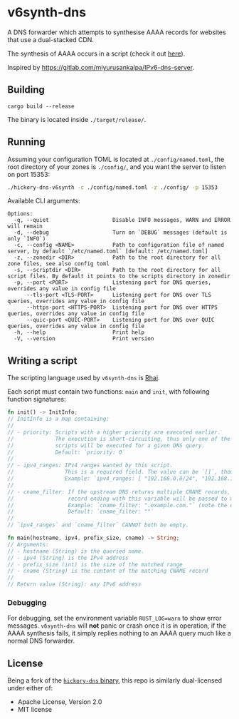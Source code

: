 # v6synth-dns

A DNS forwarder which attempts to synthesise AAAA records for websites that use a
dual-stacked CDN.

The synthesis of AAAA occurs in a script (check it out [here](./config/scripts)).

Inspired by https://gitlab.com/miyurusankalpa/IPv6-dns-server.

## Building

```
cargo build --release
```

The binary is located inside `./target/release/`.

## Running

Assuming your configuration TOML is located at `./config/named.toml`,
the root directory of your zones is `./config/`, and you want the server
to listen on port 15353:

```bash
./hickory-dns-v6synth -c ./config/named.toml -z ./config/ -p 15353
```

Available CLI arguments:

```
Options:
  -q, --quiet                    Disable INFO messages, WARN and ERROR will remain
  -d, --debug                    Turn on `DEBUG` messages (default is only `INFO`)
  -c, --config <NAME>            Path to configuration file of named server, by default `/etc/named.toml` [default: /etc/named.toml]
  -z, --zonedir <DIR>            Path to the root directory for all zone files, see also config toml
  -s, --scriptdir <DIR>          Path to the root directory for all script files. By default it points to the scripts directory in zonedir
  -p, --port <PORT>              Listening port for DNS queries, overrides any value in config file
      --tls-port <TLS-PORT>      Listening port for DNS over TLS queries, overrides any value in config file
      --https-port <HTTPS-PORT>  Listening port for DNS over HTTPS queries, overrides any value in config file
      --quic-port <QUIC-PORT>    Listening port for DNS over QUIC queries, overrides any value in config file
  -h, --help                     Print help
  -V, --version                  Print version
```

## Writing a script

The scripting language used by `v6synth-dns` is [Rhai](https://rhai.rs/book).

Each script must contain two functions: `main` and `init`, with following
function signatures:

```rust
fn init() -> InitInfo;
// InitInfo is a map containing:
//
// - priority: Scripts with a higher priority are executed earlier.
//             The execution is short-circuiting, thus only one of the
//             scripts will be executed for a given DNS query.
//             Default: `priority: 0`
//
// - ipv4_ranges: IPv4 ranges wanted by this script.
//                This is a required field. The value can be `[]`, though.
//                Example: `ipv4_ranges: [ "192.168.0.0/24", "192.168.10.0/24" ]`
//
// - cname_filter: If the upstream DNS returns multiple CNAME records, the first
//                 record ending with this variable will be passed to main().
//                 Example: `cname_filter: ".example.com."` (note the ending dot!) 
//                 Default: `cname_filter: ""`
//
// `ipv4_ranges` and `cname_filter` CANNOT both be empty.

fn main(hostname, ipv4, prefix_size, cname) -> String;
// Arguments:
// - hostname (String) is the queried name.
// - ipv4 (String) is the IPv4 address 
// - prefix_size (int) is the size of the matched range
// - cname (String) is the content of the matching CNAME record
// 
// Return value (String): any IPv6 address
```

### Debugging

For debugging, set the environment variable `RUST_LOG=warn` to show error messages.
`v6synth-dns` will **not** panic or crash once it is in operation, if the AAAA
synthesis fails, it simply replies nothing to an AAAA query much like a normal DNS
forwarder.

## License

Being a fork of the [`hickory-dns` binary](https://github.com/hickory-dns/hickory-dns/tree/main/bin),
this repo is similarly dual-licensed under either of:

* Apache License, Version 2.0
* MIT license
